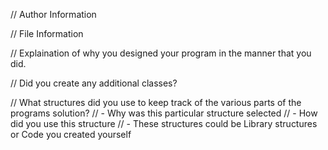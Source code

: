 //  Author Information

//  File Information

//  Explaination of why you designed your program in the manner that you did.

// Did you create any additional classes?

// What structures did you use to keep track of the various parts of the programs solution?
//   - Why was this particular structure selected
//   - How did you use this structure
//   - These structures could be Library structures or Code you created yourself
